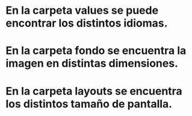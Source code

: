# En la carpeta values se puede encontrar los distintos idiomas.
# En la carpeta fondo se encuentra la imagen en distintas dimensiones.
# En la carpeta layouts se encuentra los distintos tamaño de pantalla.

